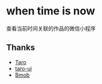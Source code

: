 # when time is now

查看当前时间关联的作品的微信小程序

## Thanks

* [Taro](https://nervjs.github.io/taro/)
* [taro-ui](https://taro-ui.aotu.io/)
* [Bmob](https://bmob.cn)
